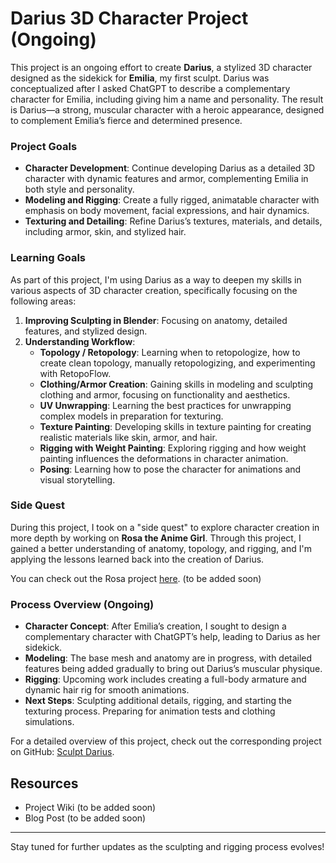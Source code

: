# Darius 3D Character Project (Ongoing)

This project is an ongoing effort to create **Darius**, a stylized 3D character designed as the sidekick for **Emilia**, my first sculpt. Darius was conceptualized after I asked ChatGPT to describe a complementary character for Emilia, including giving him a name and personality. The result is Darius—a strong, muscular character with a heroic appearance, designed to complement Emilia’s fierce and determined presence.

### Project Goals

- **Character Development**: Continue developing Darius as a detailed 3D character with dynamic features and armor, complementing Emilia in both style and personality.
- **Modeling and Rigging**: Create a fully rigged, animatable character with emphasis on body movement, facial expressions, and hair dynamics.
- **Texturing and Detailing**: Refine Darius’s textures, materials, and details, including armor, skin, and stylized hair.

### Learning Goals

As part of this project, I'm using Darius as a way to deepen my skills in various aspects of 3D character creation, specifically focusing on the following areas:

1. **Improving Sculpting in Blender**: Focusing on anatomy, detailed features, and stylized design.
2. **Understanding Workflow**: 
   - **Topology / Retopology**: Learning when to retopologize, how to create clean topology, manually retopologizing, and experimenting with RetopoFlow.
   - **Clothing/Armor Creation**: Gaining skills in modeling and sculpting clothing and armor, focusing on functionality and aesthetics.
   - **UV Unwrapping**: Learning the best practices for unwrapping complex models in preparation for texturing.
   - **Texture Painting**: Developing skills in texture painting for creating realistic materials like skin, armor, and hair.
   - **Rigging with Weight Painting**: Exploring rigging and how weight painting influences the deformations in character animation.
   - **Posing**: Learning how to pose the character for animations and visual storytelling.

### Side Quest

During this project, I took on a "side quest" to explore character creation in more depth by working on **Rosa the Anime Girl**. Through this project, I gained a better understanding of anatomy, topology, and rigging, and I'm applying the lessons learned back into the creation of Darius.

You can check out the Rosa project [here](link_to_Rosa_directory). (to be added soon)

### Process Overview (Ongoing)

- **Character Concept**: After Emilia’s creation, I sought to design a complementary character with ChatGPT’s help, leading to Darius as her sidekick.
- **Modeling**: The base mesh and anatomy are in progress, with detailed features being added gradually to bring out Darius’s muscular physique.
- **Rigging**: Upcoming work includes creating a full-body armature and dynamic hair rig for smooth animations.
- **Next Steps**: Sculpting additional details, rigging, and starting the texturing process. Preparing for animation tests and clothing simulations.

For a detailed overview of this project, check out the corresponding project on GitHub: [Sculpt Darius](https://github.com/your-username/blender-projects/flower-model](https://github.com/users/ux-fran/projects/56)).

## Resources
- Project Wiki (to be added soon)
- Blog Post (to be added soon)

---

Stay tuned for further updates as the sculpting and rigging process evolves!
